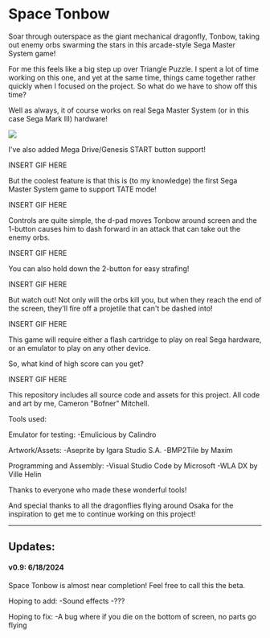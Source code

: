 # Space Tonbow

Soar through outerspace as the giant mechanical dragonfly, Tonbow, taking out enemy orbs swarming the stars
in this arcade-style Sega Master System game!

For me this feels like a big step up over Triangle Puzzle. I spent a lot of time working on this one,
and yet at the same time, things came together rather quickly when I focused on the project. So what
do we have to show off this time?

Well as always, it of course works on real Sega Master System (or in this case Sega Mark III) hardware!

![](https://github.com/Bofner/Space-Tonbow/main/images/realHardware.gif)

I've also added Mega Drive/Genesis START button support!

INSERT GIF HERE

But the coolest feature is that this is (to my knowledge) the first Sega Master System game to support TATE mode!

INSERT GIF HERE

Controls are quite simple, the d-pad moves Tonbow around screen and the 1-button causes him to dash forward
in an attack that can take out the enemy orbs. 

INSERT GIF HERE

You can also hold down the 2-button for easy strafing!

INSERT GIF HERE

But watch out! Not only will the orbs kill you, but when they reach the end of the screen, they'll fire off 
a projetile that can't be dashed into!

INSERT GIF HERE

This game will require either a flash cartridge to play on real Sega hardware, or an emulator to play on any other device. 

So, what kind of high score can you get?

INSERT GIF HERE
 
 
This repository includes all source code and assets for this project. All code and art by me, Cameron "Bofner" Mitchell. 
 
Tools used:
 
Emulator for testing:
-Emulicious by Calindro
 
Artwork/Assets:
-Aseprite by Igara Studio S.A.
-BMP2Tile by Maxim
 
Programming and Assembly:
-Visual Studio Code by Microsoft
-WLA DX by Ville Helin
 
Thanks to everyone who made these wonderful tools!

And special thanks to all the dragonflies flying around Osaka for the inspiration to get me
to continue working on this project!
 
__________________________________________________________________________________________________
 
## Updates:

#### v0.9: 6/18/2024

Space Tonbow is almost near completion! Feel free to call this the beta.

Hoping to add:
-Sound effects
-???

Hoping to fix:
-A bug where if you die on the bottom of screen, no parts go flying
